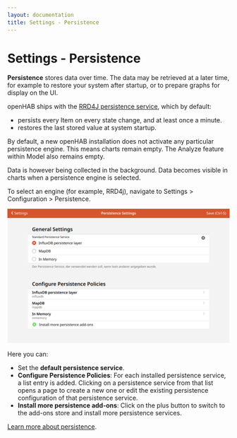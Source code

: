 ```yaml
---
layout: documentation
title: Settings - Persistence
---
```


# Settings - Persistence

<!-- START MAINUI SIDEBAR DOC - DO NOT REMOVE -->
**Persistence** stores data over time.
The data may be retrieved at a later time, for example to restore your system after startup, or to prepare graphs for display on the UI.

openHAB ships with the [RRD4J persistence service](/addons/persistence/rrd4j/), which by default:

- persists every Item on every state change, and at least once a minute.
- restores the last stored value at system startup.

By default, a new openHAB installation does not activate any particular persistence engine. This means charts remain empty. The Analyze feature within Model also remains empty.

Data is however being collected in the background. Data becomes visible in charts when a persistence engine is selected.

To select an engine (for example, RRD4j), navigate to Settings > Configuration > Persistence.

![persistence-settings](../images/persistence-settings.png)

Here you can:

- Set the **default persistence service**.
- **Configure Persistence Policies**: For each installed persistence service, a list entry is added.
  Clicking on a persistence service from that list opens a page to create a new one or edit the existing persistence configuration of that persistence service.
- **Install more persistence add-ons**: Click on the <!--F7:green plus_circle_fill --> plus button to switch to the add-ons store and install more persistence services.

[Learn more about persistence]({{base}}/configuration/persistence.html).

<!-- END MAINUI SIDEBAR DOC - DO NOT REMOVE -->
